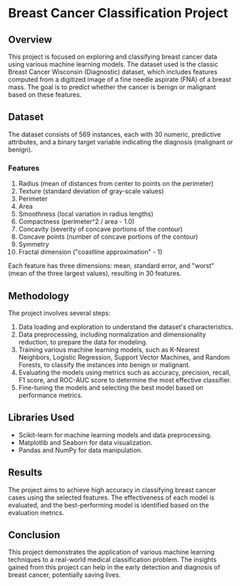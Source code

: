 # Breast Cancer Classification Project

## Overview
This project is focused on exploring and classifying breast cancer data using various machine learning models. The dataset used is the classic Breast Cancer Wisconsin (Diagnostic) dataset, which includes features computed from a digitized image of a fine needle aspirate (FNA) of a breast mass. The goal is to predict whether the cancer is benign or malignant based on these features.

## Dataset
The dataset consists of 569 instances, each with 30 numeric, predictive attributes, and a binary target variable indicating the diagnosis (malignant or benign).

### Features
1. Radius (mean of distances from center to points on the perimeter)
2. Texture (standard deviation of gray-scale values)
3. Perimeter
4. Area
5. Smoothness (local variation in radius lengths)
6. Compactness (perimeter^2 / area - 1.0)
7. Concavity (severity of concave portions of the contour)
8. Concave points (number of concave portions of the contour)
9. Symmetry
10. Fractal dimension ("coastline approximation" - 1)

Each feature has three dimensions: mean, standard error, and "worst" (mean of the three largest values), resulting in 30 features.

## Methodology
The project involves several steps:
1. Data loading and exploration to understand the dataset's characteristics.
2. Data preprocessing, including normalization and dimensionality reduction, to prepare the data for modeling.
3. Training various machine learning models, such as K-Nearest Neighbors, Logistic Regression, Support Vector Machines, and Random Forests, to classify the instances into benign or malignant.
4. Evaluating the models using metrics such as accuracy, precision, recall, F1 score, and ROC-AUC score to determine the most effective classifier.
5. Fine-tuning the models and selecting the best model based on performance metrics.

## Libraries Used
- Scikit-learn for machine learning models and data preprocessing.
- Matplotlib and Seaborn for data visualization.
- Pandas and NumPy for data manipulation.

## Results
The project aims to achieve high accuracy in classifying breast cancer cases using the selected features. The effectiveness of each model is evaluated, and the best-performing model is identified based on the evaluation metrics.

## Conclusion
This project demonstrates the application of various machine learning techniques to a real-world medical classification problem. The insights gained from this project can help in the early detection and diagnosis of breast cancer, potentially saving lives.
